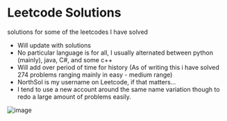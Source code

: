 # Leetcode Solutions
solutions for some of the leetcodes I have solved

* Will update with solutions
* No particular language is for all, I usually alternated between python (mainly), java, C#, and some c++
* Will add over period of time for history (As of writing this i have solved 274 problems ranging mainly in easy - medium range)
* NorthSol is my username on Leetcode, if that matters...
* I tend to use a new account around the same name variation though to redo a large amount of problems easily.

![image](https://github.com/EthanNgit/leetcodeSolutions/assets/105979510/cf2496bb-558b-4802-b194-484079135460)
